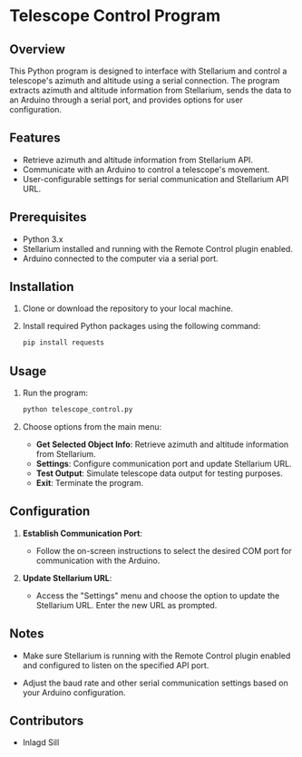 # Telescope Control Program

## Overview

This Python program is designed to interface with Stellarium and control a telescope's azimuth and altitude using a serial connection. The program extracts azimuth and altitude information from Stellarium, sends the data to an Arduino through a serial port, and provides options for user configuration.

## Features

- Retrieve azimuth and altitude information from Stellarium API.
- Communicate with an Arduino to control a telescope's movement.
- User-configurable settings for serial communication and Stellarium API URL.

## Prerequisites

- Python 3.x
- Stellarium installed and running with the Remote Control plugin enabled.
- Arduino connected to the computer via a serial port.

## Installation

1. Clone or download the repository to your local machine.
2. Install required Python packages using the following command:

    ```bash
    pip install requests
    ```

## Usage

1. Run the program:

    ```bash
    python telescope_control.py
    ```

2. Choose options from the main menu:

    - **Get Selected Object Info**: Retrieve azimuth and altitude information from Stellarium.
    - **Settings**: Configure communication port and update Stellarium URL.
    - **Test Output**: Simulate telescope data output for testing purposes.
    - **Exit**: Terminate the program.

## Configuration

1. **Establish Communication Port**:

    - Follow the on-screen instructions to select the desired COM port for communication with the Arduino.

2. **Update Stellarium URL**:

    - Access the "Settings" menu and choose the option to update the Stellarium URL. Enter the new URL as prompted.

## Notes

- Make sure Stellarium is running with the Remote Control plugin enabled and configured to listen on the specified API port.

- Adjust the baud rate and other serial communication settings based on your Arduino configuration.

## Contributors

- Inlagd Sill

